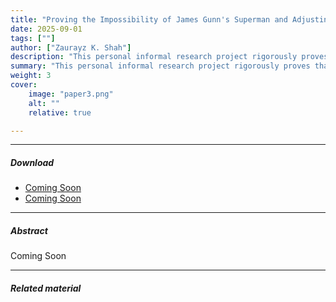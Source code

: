 ```yaml
---
title: "Proving the Impossibility of James Gunn's Superman and Adjusting Our Reality to Allow its Plausibility: A Fictional Analysis of DC using General Relativity " 
date: 2025-09-01
tags: [""]
author: ["Zaurayz K. Shah"]
description: "This personal informal research project rigorously proves that James Gunn's Superman cannot exist within the framework of our universe as allowed by our understanding of Physics. It adjusts our current equations, constants and reality to allow the character to have a plausible existence, and explores how the unvierse would look like under those theoretical paramaters" 
summary: "This personal informal research project rigorously proves that James Gunn's Superman cannot exist within the framework of our universe as allowed by our understanding of Physics. It adjusts our current equations, constants and reality to allow the character to have a plausible existence, and explores how the unvierse would look like under those theoretical paramaters"
weight: 3 
cover:
    image: "paper3.png"
    alt: ""
    relative: true

---
```


---

##### Download

+ [Coming Soon]()
+ [Coming Soon]()

---

##### Abstract

Coming Soon

---

##### Related material
